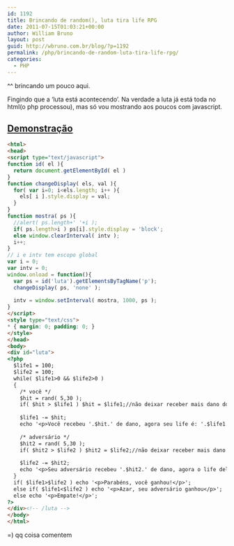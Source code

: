 ```yaml
---
id: 1192
title: Brincando de random(), luta tira life RPG
date: 2011-07-15T01:03:21+00:00
author: William Bruno
layout: post
guid: http://wbruno.com.br/blog/?p=1192
permalink: /php/brincando-de-random-luta-tira-life-rpg/
categories:
  - PHP
---
```

^^ brincando um pouco aqui.

Fingindo que a &#8216;luta está acontecendo&#8217;. Na verdade a luta já está toda no html(o php processou), mas só vou mostrando aos poucos com javascript.

<!--more-->

## <a href="/scripts/rpg.php" target="_blank">Demonstração</a>

``` html
<html>
<head>
<script type="text/javascript">
function id( el ){
  return document.getElementById( el )
}
function changeDisplay( els, val ){
  for( var i=0; i<els.length; i++ ){
    els[ i ].style.display = val;
  }  
}
function mostra( ps ){
  //alert( ps.length+' '+i );
  if( ps.length>i ) ps[i].style.display = 'block';
  else window.clearInterval( intv );
  i++;
}
// i e intv tem escopo global
var i = 0;
var intv = 0;
window.onload = function(){
  var ps = id('luta').getElementsByTagName('p');
  changeDisplay( ps, 'none' );
  
  intv = window.setInterval( mostra, 1000, ps );
}
</script>
<style type="text/css">
* { margin: 0; padding: 0; }
</style>
</head>
<body>
<div id="luta">
<?php
  $life1 = 100;
  $life2 = 100;
  while( $life1>0 && $life2>0 )
  {
    /* você */
    $hit = rand( 5,30 );
    if( $hit > $life1 ) $hit = $life1;//não deixar receber mais dano do o life
      
    $life1 -= $hit;
    echo '<p>Você recebeu '.$hit.' de dano, agora seu life é: '.$life1.'</p>';
    
    /* adversário */
    $hit2 = rand( 5,30 );
    if( $hit2 > $life2 ) $hit2 = $life2;//não deixar receber mais dano do o life
      
    $life2 -= $hit2;
    echo '<p>Seu adversário recebeu '.$hit2.' de dano, agora o life dele é: '.$life2.'</p><br />';
  }
  if( $life1>$life2 ) echo '<p>Parabéns, você ganhou!</p>';
  else if( $life1<$life2 ) echo '<p>Azar, seu adversário ganhou</p>';
  else echo '<p>Empate!</p>';
?>
</div><!-- /luta -->
</body>
</html>
```

=) qq coisa comentem